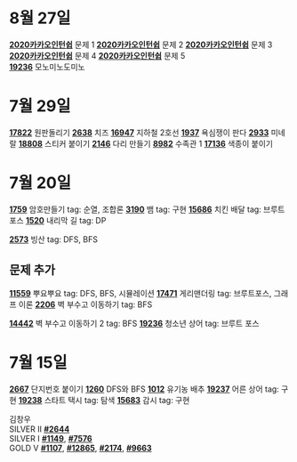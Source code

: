 # 8월 27일
[**2020카카오인턴쉽**](https://programmers.co.kr/learn/courses/30/lessons/67256) 문제 1
[**2020카카오인턴쉽**](https://programmers.co.kr/learn/courses/30/lessons/67257) 문제 2
[**2020카카오인턴쉽**](https://programmers.co.kr/learn/courses/30/lessons/67258) 문제 3
[**2020카카오인턴쉽**](https://programmers.co.kr/learn/courses/30/lessons/67259) 문제 4
[**2020카카오인턴쉽**](https://programmers.co.kr/learn/courses/30/lessons/67260) 문제 5  
[**19236**](https://www.acmicpc.net/problem/19235) 모노미노도미노

# 7월 29일
[**17822**](https://www.acmicpc.net/problem/17822) 원판돌리기
[**2638**](https://www.acmicpc.net/problem/2638) 치즈
[**16947**](https://www.acmicpc.net/problem/16947) 지하철 2호선
[**1937**](https://www.acmicpc.net/problem/1937) 욕심쟁이 판다
[**2933**](https://www.acmicpc.net/problem/2933) 미네랄
[**18808**](https://www.acmicpc.net/problem/18808) 스티커 붙이기
[**2146**](https://www.acmicpc.net/problem/2146) 다리 만들기
[**8982**](https://www.acmicpc.net/problem/8982) 수족관 1
[**17136**](https://www.acmicpc.net/problem/17136) 색종이 붙이기

# 7월 20일   

[**1759**](https://www.acmicpc.net/problem/1759) 암호만들기 tag: 순열, 조합론
[**3190**](https://www.acmicpc.net/problem/3190) 뱀 tag: 구현 
[**15686**](https://www.acmicpc.net/problem/15686) 치킨 배달 tag: 브루트 포스 
[**1520**](https://www.acmicpc.net/problem/1520) 내리막 길 tag: DP 

[**2573**](https://www.acmicpc.net/problem/2573) 빙산 tag: DFS, BFS       

## 문제 추가
[**11559**](https://www.acmicpc.net/problem/11559) 뿌요뿌요 tag: DFS, BFS, 시뮬레이션
[**17471**](https://www.acmicpc.net/problem/17471) 게리맨더링 tag: 브루트포스, 그래프 이론
[**2206**](https://www.acmicpc.net/problem/2206) 벽 부수고 이동하기 tag: BFS

[**14442**](https://www.acmicpc.net/problem/14442) 벽 부수고 이동하기 2 tag: BFS
[**19236**](https://www.acmicpc.net/problem/19236) 청소년 상어 tag: 브루트 포스

# 7월 15일 

[**2667**](https://www.acmicpc.net/problem/2667) 단지번호 붙이기  [**1260**](https://www.acmicpc.net/problem/1260) DFS와 BFS  [**1012**](https://www.acmicpc.net/problem/1012) 유기농 배추  [**19237**](https://www.acmicpc.net/problem/19237) 어른 상어 tag: 구현 [**19238**](https://www.acmicpc.net/problem/19238)  스타트 택시 tag: 탐색  [**15683**](https://www.acmicpc.net/problem/15683) 감시 tag: 구현

김창우   
SILVER II [**#2644**](https://www.acmicpc.net/problem/2644)  
SILVER I  [**#1149**](https://www.acmicpc.net/problem/1149), [**#7576**](https://www.acmicpc.net/problem/7576)  
GOLD V    [**#1107**](https://www.acmicpc.net/problem/1107), [**#12865**](https://www.acmicpc.net/problem/12865), [**#2174**](https://www.acmicpc.net/problem/2174), [**#9663**](https://www.acmicpc.net/problem/9663)    
